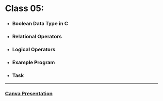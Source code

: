 # Class 05:

* ###  Boolean Data Type in C
* ###  Relational Operators
* ###  Logical Operators
* ###  Example Program
* ###  Task

---

### [Canva Presentation](https://www.canva.com/design/DAG0Xl6gWVo/y7e-JcD_QcJfc0cqu00-AA/view?utm_content=DAG0Xl6gWVo&utm_campaign=designshare&utm_medium=link2&utm_source=uniquelinks&utlId=hb5bf1ef64c)